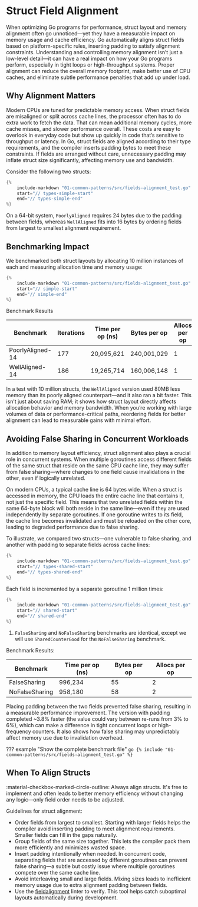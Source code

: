 # Struct Field Alignment

When optimizing Go programs for performance, struct layout and memory alignment often go unnoticed—yet they have a measurable impact on memory usage and cache efficiency. Go automatically aligns struct fields based on platform-specific rules, inserting padding to satisfy alignment constraints. Understanding and controlling memory alignment isn’t just a low-level detail—it can have a real impact on how your Go programs perform, especially in tight loops or high-throughput systems. Proper alignment can reduce the overall memory footprint, make better use of CPU caches, and eliminate subtle performance penalties that add up under load.

## Why Alignment Matters

Modern CPUs are tuned for predictable memory access. When struct fields are misaligned or split across cache lines, the processor often has to do extra work to fetch the data. That can mean additional memory cycles, more cache misses, and slower performance overall. These costs are easy to overlook in everyday code but show up quickly in code that’s sensitive to throughput or latency. In Go, struct fields are aligned according to their type requirements, and the compiler inserts padding bytes to meet these constraints. If fields are arranged without care, unnecessary padding may inflate struct size significantly, affecting memory use and bandwidth.

Consider the following two structs:

```go
{%
    include-markdown "01-common-patterns/src/fields-alignment_test.go"
    start="// types-simple-start"
    end="// types-simple-end"
%}
```

On a 64-bit system, `PoorlyAligned` requires 24 bytes due to the padding between fields, whereas `WellAligned` fits into 16 bytes by ordering fields from largest to smallest alignment requirement.

## Benchmarking Impact

We benchmarked both struct layouts by allocating 10 million instances of each and measuring allocation time and memory usage:

```go
{%
    include-markdown "01-common-patterns/src/fields-alignment_test.go"
    start="// simple-start"
    end="// simple-end"
%}
```

Benchmark Results

| Benchmark               | Iterations  | Time per op (ns) | Bytes per op | Allocs per op |
|------------------------|------------|-------------|-------------|------------|
| PoorlyAligned-14       | 177        | 20,095,621  | 240,001,029 | 1          |
| WellAligned-14         | 186        | 19,265,714  | 160,006,148 | 1          |

In a test with 10 million structs, the `WellAligned` version used 80MB less memory than its poorly aligned counterpart—and it also ran a bit faster. This isn’t just about saving RAM; it shows how struct layout directly affects allocation behavior and memory bandwidth. When you’re working with large volumes of data or performance-critical paths, reordering fields for better alignment can lead to measurable gains with minimal effort.

## Avoiding False Sharing in Concurrent Workloads

In addition to memory layout efficiency, struct alignment also plays a crucial role in concurrent systems. When multiple goroutines access different fields of the same struct that reside on the same CPU cache line, they may suffer from false sharing—where changes to one field cause invalidations in the other, even if logically unrelated.

On modern CPUs, a typical cache line is 64 bytes wide. When a struct is accessed in memory, the CPU loads the entire cache line that contains it, not just the specific field. This means that two unrelated fields within the same 64-byte block will both reside in the same line—even if they are used independently by separate goroutines. If one goroutine writes to its field, the cache line becomes invalidated and must be reloaded on the other core, leading to degraded performance due to false sharing.

To illustrate, we compared two structs—one vulnerable to false sharing, and another with padding to separate fields across cache lines:

```go
{%
    include-markdown "01-common-patterns/src/fields-alignment_test.go"
    start="// types-shared-start"
    end="// types-shared-end"
%}
```

Each field is incremented by a separate goroutine 1 million times:


```go
{%
    include-markdown "01-common-patterns/src/fields-alignment_test.go"
    start="// shared-start"
    end="// shared-end"
%}
```

1. `FalseSharing` and `NoFalseSharing` benchmarks are identical, except we will use `SharedCounterGood` for the `NoFalseSharing` benchmark.

Benchmark Results:

| Benchmark               | Time per op (ns) | Bytes per op | Allocs per op |
|------------------------|-----------|------|-----------|
| FalseSharing           |   996,234 | 55   | 2         |
| NoFalseSharing         |   958,180 | 58   | 2         |


Placing padding between the two fields prevented false sharing, resulting in a measurable performance improvement. The version with padding completed ~3.8% faster (the value could vary between re-runs from 3% to 6%), which can make a difference in tight concurrent loops or high-frequency counters. It also shows how false sharing may unpredictably affect memory use due to invalidation overhead.

??? example "Show the complete benchmark file"
    ```go
    {% include "01-common-patterns/src/fields-alignment_test.go" %}
    ```

## When To Align Structs

:material-checkbox-marked-circle-outline: Always align structs. It's free to implement and often leads to better memory efficiency without changing any logic—only field order needs to be adjusted.

Guidelines for struct alignment:

- Order fields from largest to smallest. Starting with larger fields helps the compiler avoid inserting padding to meet alignment requirements. Smaller fields can fill in the gaps naturally.
- Group fields of the same size together. This lets the compiler pack them more efficiently and minimizes wasted space.
- Insert padding intentionally when needed. In concurrent code, separating fields that are accessed by different goroutines can prevent false sharing—a subtle but costly issue where multiple goroutines compete over the same cache line.
- Avoid interleaving small and large fields. Mixing sizes leads to inefficient memory usage due to extra alignment padding between fields.
- Use the [fieldalignment](https://pkg.go.dev/golang.org/x/tools/go/analysis/passes/fieldalignment) linter to verify. This tool helps catch suboptimal layouts automatically during development.